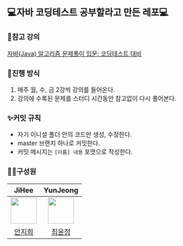 ## 💻자바 코딩테스트 공부할라고 만든 레포💻

### 🎥참고 강의
[자바(Java) 알고리즘 문제풀이 입문: 코딩테스트 대비](https://www.inflearn.com/course/%EC%9E%90%EB%B0%94-%EC%95%8C%EA%B3%A0%EB%A6%AC%EC%A6%98-%EB%AC%B8%EC%A0%9C%ED%92%80%EC%9D%B4-%EC%BD%94%ED%85%8C%EB%8C%80%EB%B9%84/dashboard)

### 📢진행 방식
1. 매주 월, 수, 금 2강씩 강의를 들어온다.
2. 강의에 수록된 문제를 스터디 시간동안 참고없이 다시 풀어본다.

### ✨커밋 규칙
- 자기 이니셜 폴더 안의 코드만 생성, 수정한다.
- master 브랜치 하나로 커밋한다.
- 커밋 메시지는 ```[이름] 내용``` 포맷으로 작성한다.

### 👩‍💻구성원
|                                  **JiHee**                                  |                                **YunJeong**                                 |
|:---------------------------------------------------------------------------:|:---------------------------------------------------------------------------:|
| <img src="https://avatars.githubusercontent.com/u/58163606?v=4" width="60"> | <img src="https://avatars.githubusercontent.com/u/92416563?v=4" width="60"> |
|                     [안지희](https://github.com/Jinnny-An)                     |                     [최윤정](https://github.com/Layton0-0)                     |
